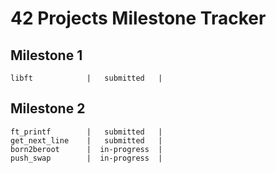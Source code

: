 # 42 Projects Milestone Tracker
## Milestone 1
    libft            |   submitted   |
## Milestone 2
    ft_printf        |   submitted   |
    get_next_line	 |   submitted   |
    born2beroot      |  in-progress  |
    push_swap        |  in-progress  |
